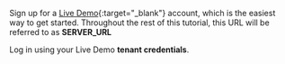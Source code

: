 Sign up for a [Live Demo](https://demo.thingsboard.io/signup){:target="_blank"} account, which is the easiest way to get started. Throughout the rest of this tutorial, this URL will be referred to as **SERVER_URL**

Log in using your Live Demo **tenant credentials**.